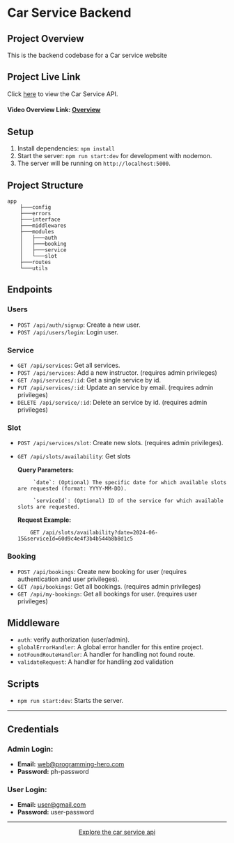 # Car Service Backend

## Project Overview

This is the backend codebase for a Car service website

## Project Live Link

Click [here](https://car-service-pi.vercel.app/) to view the Car Service API.

#### Video Overview Link: [Overview](https://drive.google.com/file/d/1YTSaUD5MC42TmUiFlXFdeaBWhncD_kKE/view?usp=sharing)

## Setup

1. Install dependencies: `npm install`
2. Start the server: `npm run start:dev` for development with nodemon.
3. The server will be running on `http://localhost:5000`.

## Project Structure

```
app
    ├───config
    ├───errors
    ├───interface
    ├───middlewares
    ├───modules
    │   ├───auth
    │   ├───booking
    │   ├───service
    │   └───slot
    ├───routes
    └───utils

```

## Endpoints

### Users

- `POST /api/auth/signup`: Create a new user.
- `POST /api/users/login`: Login user.

### Service

- `GET /api/services`: Get all services.
- `POST /api/services`: Add a new instructor. (requires admin privileges)
- `GET /api/services/:id`: Get a single service by id.
- `PUT /api/services/:id`: Update an service by email. (requires admin privileges)
- `DELETE /api/service/:id`: Delete an service by id. (requires admin privileges)

### Slot

- `POST /api/services/slot`: Create new slots. (requires admin privileges).
- `GET /api/slots/availability`: Get slots

  **Query Parameters:**

           `date`: (Optional) The specific date for which available slots are requested (format: YYYY-MM-DD).

           `serviceId`: (Optional) ID of the service for which available slots are requested.

  **Request Example:**

          GET /api/slots/availability?date=2024-06-15&serviceId=60d9c4e4f3b4b544b8b8d1c5

### Booking

- `POST /api/bookings`: Create new booking for user (requires authentication and user privileges).
- `GET /api/bookings`: Get all bookings. (requires admin privileges)
- `GET /api/my-bookings`: Get all bookings for user. (requires user privileges)

## Middleware

- `auth`: verify authorization (user/admin).
- `globalErrorHandler`: A global error handler for this entire project.
- `notFoundRouteHandler`: A handler for handling not found route.
- `validateRequest`: A handler for handling zod validation

## Scripts

- `npm run start:dev`: Starts the server.

---

## Credentials

### Admin Login:

- **Email:** web@programming-hero.com
- **Password:** ph-password

### User Login:

- **Email:** user@gmail.com
- **Password:** user-password

---

<div align="center">
  <a href="https://car-service-pi.vercel.app/">Explore the car service api</a>
</div>
